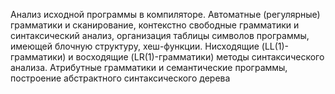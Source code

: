Анализ исходной программы в компиляторе. Автоматные (регулярные)
грамматики и сканирование, контекстно свободные грамматики и синтаксический анализ, организация таблицы символов программы, имеющей блочную структуру, хеш-функции. Нисходящие (LL(1)-грамматики) и восходящие (LR(1)-грамматики) методы синтаксического анализа. Атрибутные грамматики и семантические программы, построение абстрактного синтаксического дерева